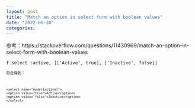 ```yaml
---
layout: post
title: "Match an option in select form with boolean values"
date: "2022-06-30"
categories:
---
```

<p>参考：https://stackoverflow.com/questions/11430969/match-an-option-in-select-form-with-boolean-values</p>
<pre class="default s-code-block">
<code class="hljs language-lua">f.<span class="hljs-built_in">select</span> :active, <span class="hljs-string">[[&#39;Active&#39;, true], [&#39;Inactive&#39;, false]]</span>
<p><code class="hljs language-lua"><span class="hljs-string">将会得到：</span></p>
<pre class="default s-code-block">
<code class="hljs language-xml"><span class="hljs-tag">&lt;<span class="hljs-name">select</span> <span class="hljs-attr">name</span>=<span class="hljs-string">&quot;model[active]&quot;</span>&gt;</span>
<span class="hljs-tag">&lt;<span class="hljs-name">option</span> <span class="hljs-attr">value</span>=<span class="hljs-string">&quot;true&quot;</span>&gt;</span>Active<span class="hljs-tag">&lt;/<span class="hljs-name">option</span>&gt;</span>
<span class="hljs-tag">&lt;<span class="hljs-name">option</span> <span class="hljs-attr">value</span>=<span class="hljs-string">&quot;false&quot;</span>&gt;</span>Inactive<span class="hljs-tag">&lt;/<span class="hljs-name">option</span>&gt;</span>
<span class="hljs-tag">&lt;/<span class="hljs-name">select</span>&gt;</span>
